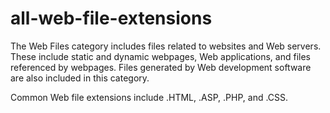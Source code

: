 # all-web-file-extensions

The Web Files category includes files related to websites and Web servers. These include static and dynamic webpages, Web applications, and files referenced by webpages. Files generated by Web development software are also included in this category.

Common Web file extensions include .HTML, .ASP, .PHP, and .CSS.
